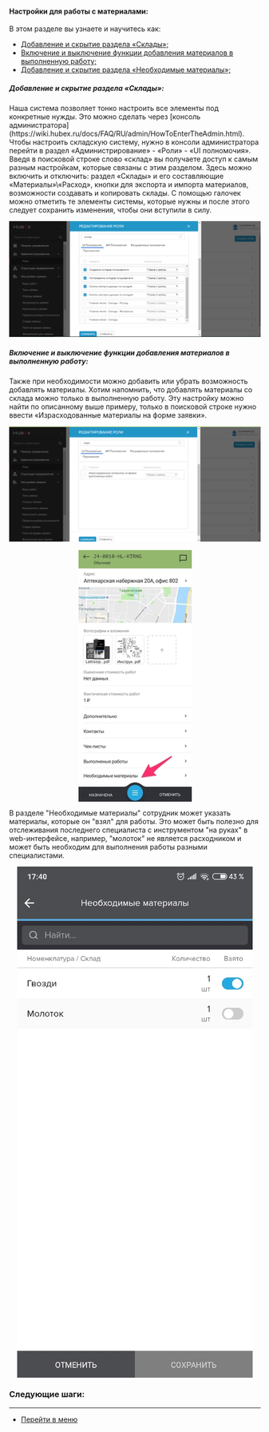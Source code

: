 #### Настройки для работы с материалами:
В этом разделе вы узнаете и научитесь как:
<html>
  <meta charset="utf-8">
  <title>Быстрый переход внутри документа</title>
 <ul>
       <li><a href="#twrm"> Добавление и скрытие раздела «Склады»;</a></li>
       <li><a href="#mia">Включение и выключение функции добавления материалов в выполненную работу; </a></li>
      <li><a href="#mias">Добавление и скрытие раздела «Необходимые материалы»; </a></li>

 </ul>
</html>

<h5 id="twrm">Добавление и скрытие раздела «Склады»: </h5>
Наша система позволяет тонко настроить все элементы под конкретные нужды. Это можно сделать через [консоль администратора](https://wiki.hubex.ru/docs/FAQ/RU/admin/HowToEnterTheAdmin.html). Чтобы настроить складскую систему, нужно в консоли администратора перейти в раздел «Администрирование» - «Роли» - «UI полномочия». Введя в поисковой строке слово «склад» вы получаете доступ к самым разным настройкам, которые связаны с этим разделом. Здесь можно включить и отключить: раздел «Склады» и его составляющие «Материалы»\«Расход», кнопки для экспорта и импорта материалов, возможности создавать и копировать склады. С помощью галочек можно отметить те элементы системы, которые нужны и после этого следует сохранить изменения, чтобы они вступили в силу.

![swm.PNG](/attachments/images/FAQ/USER/SettingsWithMaterials/swm.PNG)

<h5 id="mia">Включение и выключение функции добавления материалов в выполненную работу: </h5>
Также при необходимости можно добавить или убрать возможность добавлять материалы. Хотим напомнить, что добавлять материалы со склада можно только в выполненную работу. Эту настройку можно найти по описанному выше примеру, только в поисковой строке нужно ввести «Израсходованные материалы на форме заявки».

![swm2.PNG](/attachments/images/FAQ/USER/SettingsWithMaterials/swm2.PNG)

<div>
  <img  style="margin: 0 auto; display: block; max-width: 100%;" src="/attachments/images/FAQ/USER/TicketWithMaterials/twm4.jpg" />
</div>

В разделе "Необходимые материалы" сотрудник может указать материалы, которые он "взял" для работы. Это может быть полезно для отслеживания последнего специалиста с инструментом "на руках" в web-интерфейсе, например, "молоток" не является расходником и может быть необходим для выполнения работы разными специалистами.

<div>
  <img  style="margin: 0 auto; display: block; max-width: 100%;" src="/attachments/images/FAQ/USER/TicketWithMaterials/twm5.jpg" />
</div>



### Следующие шаги:


___
- [Перейти в меню](http://wiki.hubex.ru)
